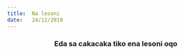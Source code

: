 ```yaml
---
title:  Na lesoni
date:   24/12/2019
---
```


### <center>Eda sa cakacaka tiko ena lesoni oqo</center>